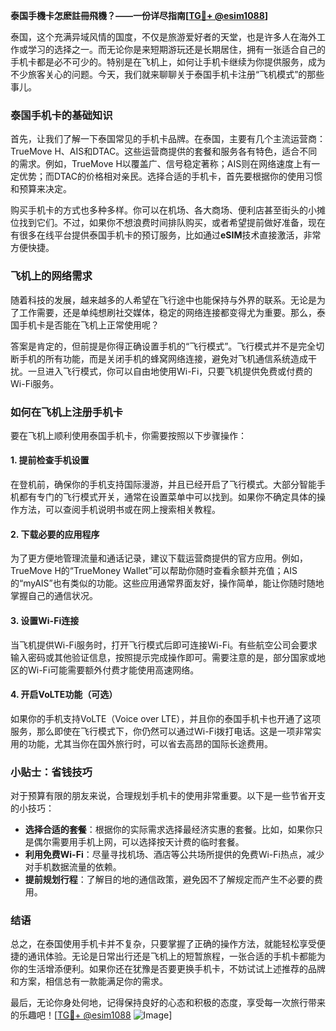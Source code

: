 **泰国手機卡怎麽註冊飛機？——一份详尽指南[[TG💪+ @esim1088](https://t.me/s/esim1088)]**

泰国，这个充满异域风情的国度，不仅是旅游爱好者的天堂，也是许多人在海外工作或学习的选择之一。而无论你是来短期游玩还是长期居住，拥有一张适合自己的手机卡都是必不可少的。特别是在飞机上，如何让手机卡继续为你提供服务，成为不少旅客关心的问题。今天，我们就来聊聊关于泰国手机卡注册“飞机模式”的那些事儿。

### 泰国手机卡的基础知识

首先，让我们了解一下泰国常见的手机卡品牌。在泰国，主要有几个主流运营商：TrueMove H、AIS和DTAC。这些运营商提供的套餐和服务各有特色，适合不同的需求。例如，TrueMove H以覆盖广、信号稳定著称；AIS则在网络速度上有一定优势；而DTAC的价格相对亲民。选择合适的手机卡，首先要根据你的使用习惯和预算来决定。

购买手机卡的方式也多种多样。你可以在机场、各大商场、便利店甚至街头的小摊位找到它们。不过，如果你不想浪费时间排队购买，或者希望提前做好准备，现在有很多在线平台提供泰国手机卡的预订服务，比如通过**eSIM**技术直接激活，非常方便快捷。

### 飞机上的网络需求

随着科技的发展，越来越多的人希望在飞行途中也能保持与外界的联系。无论是为了工作需要，还是单纯想刷社交媒体，稳定的网络连接都变得尤为重要。那么，泰国手机卡是否能在飞机上正常使用呢？

答案是肯定的，但前提是你得正确设置手机的“飞行模式”。飞行模式并不是完全切断手机的所有功能，而是关闭手机的蜂窝网络连接，避免对飞机通信系统造成干扰。一旦进入飞行模式，你可以自由地使用Wi-Fi，只要飞机提供免费或付费的Wi-Fi服务。

### 如何在飞机上注册手机卡

要在飞机上顺利使用泰国手机卡，你需要按照以下步骤操作：

#### 1. 提前检查手机设置
在登机前，确保你的手机支持国际漫游，并且已经开启了飞行模式。大部分智能手机都有专门的飞行模式开关，通常在设置菜单中可以找到。如果你不确定具体的操作方法，可以查阅手机说明书或在网上搜索相关教程。

#### 2. 下载必要的应用程序
为了更方便地管理流量和通话记录，建议下载运营商提供的官方应用。例如，TrueMove H的“TrueMoney Wallet”可以帮助你随时查看余额并充值；AIS的“myAIS”也有类似的功能。这些应用通常界面友好，操作简单，能让你随时随地掌握自己的通信状况。

#### 3. 设置Wi-Fi连接
当飞机提供Wi-Fi服务时，打开飞行模式后即可连接Wi-Fi。有些航空公司会要求输入密码或其他验证信息，按照提示完成操作即可。需要注意的是，部分国家或地区的Wi-Fi可能需要额外付费才能使用高速网络。

#### 4. 开启VoLTE功能（可选）
如果你的手机支持VoLTE（Voice over LTE），并且你的泰国手机卡也开通了这项服务，那么即使在飞行模式下，你仍然可以通过Wi-Fi拨打电话。这是一项非常实用的功能，尤其当你在国外旅行时，可以省去高昂的国际长途费用。

### 小贴士：省钱技巧

对于预算有限的朋友来说，合理规划手机卡的使用非常重要。以下是一些节省开支的小技巧：

- **选择合适的套餐**：根据你的实际需求选择最经济实惠的套餐。比如，如果你只是偶尔需要用手机上网，可以选择按天计费的临时套餐。
- **利用免费Wi-Fi**：尽量寻找机场、酒店等公共场所提供的免费Wi-Fi热点，减少对手机数据流量的依赖。
- **提前规划行程**：了解目的地的通信政策，避免因不了解规定而产生不必要的费用。

### 结语

总之，在泰国使用手机卡并不复杂，只要掌握了正确的操作方法，就能轻松享受便捷的通讯体验。无论是日常出行还是飞机上的短暂旅程，一张合适的手机卡都能为你的生活增添便利。如果你还在犹豫是否要更换手机卡，不妨试试上述推荐的品牌和方案，相信总有一款能满足你的需求。

最后，无论你身处何地，记得保持良好的心态和积极的态度，享受每一次旅行带来的乐趣吧！[[TG💪+ @esim1088](https://t.me/s/esim1088) ![Image](https://i.postimg.cc/4NQfJmqS/Snipaste-2025-05-13-00-14-12.png)]